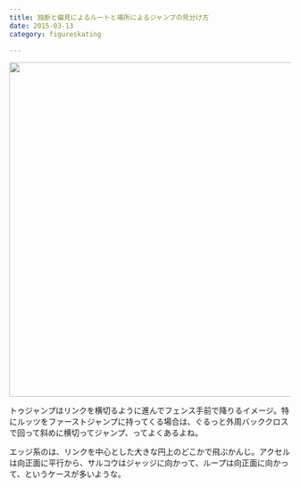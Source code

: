 ```yaml
---
title: 独断と偏見によるルートと場所によるジャンプの見分け方
date: 2015-03-13
category: figureskating

---
```


<img src="https://pbs.twimg.com/media/B_u94hBUsAAQW64.jpg" width=600>

トゥジャンプはリンクを横切るように進んでフェンス手前で降りるイメージ。特にルッツをファーストジャンプに持ってくる場合は、ぐるっと外周バッククロスで回って斜めに横切ってジャンプ、ってよくあるよね。

エッジ系のは、リンクを中心とした大きな円上のどこかで飛ぶかんじ。アクセルは向正面に平行から、サルコウはジャッジに向かって、ループは向正面に向かって、というケースが多いような。
